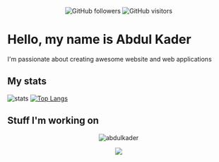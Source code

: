 <div align=center>
  
![GitHub followers](https://img.shields.io/github/followers/abdulkader?logo=github) 
![GitHub visitors](https://visitor-badge-reloaded.herokuapp.com/badge?page_id=abdulkader.visitor.badge.reloaded&logo=github)

</div>

# Hello, my name is Abdul Kader

I'm passionate about creating awesome website and web applications

## My stats
![stats](https://github-readme-stats.vercel.app/api?username=abdulkader&include_all_commits=true&show_icons=true&theme=prussian&count_private=true&cache_seconds=5)
[![Top Langs](https://github-readme-stats.vercel.app/api/top-langs/?username=abdulkader&theme=prussian&layout=compact)](#)

## Stuff I'm working on

<p align=center><img align="center" src="https://github-readme-streak-stats.herokuapp.com/?user=abdulkader" alt="abdulkader" /></p>
<p align=center><img align="center" src="https://raw.githubusercontent.com/abdulkader/abdulkader/a407529eda6cf7c81265dae00a6eab19d1597632/github-contribution-grid-snake.svg" /></p>